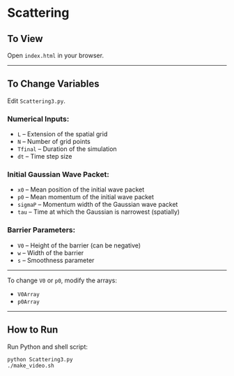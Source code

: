 # Scattering

## To View
Open `index.html` in your browser.

---

## To Change Variables

Edit `Scattering3.py`.

### Numerical Inputs:
- `L` – Extension of the spatial grid  
- `N` – Number of grid points  
- `Tfinal` – Duration of the simulation  
- `dt` – Time step size  

### Initial Gaussian Wave Packet:
- `x0` – Mean position of the initial wave packet  
- `p0` – Mean momentum of the initial wave packet  
- `sigmaP` – Momentum width of the Gaussian wave packet  
- `tau` – Time at which the Gaussian is narrowest (spatially)  

### Barrier Parameters:
- `V0` – Height of the barrier (can be negative)  
- `w` – Width of the barrier  
- `s` – Smoothness parameter  

---

To change `V0` or `p0`, modify the arrays:
- `V0Array`
- `p0Array`

---

## How to Run

Run Python and shell script:

```bash
python Scattering3.py
./make_video.sh